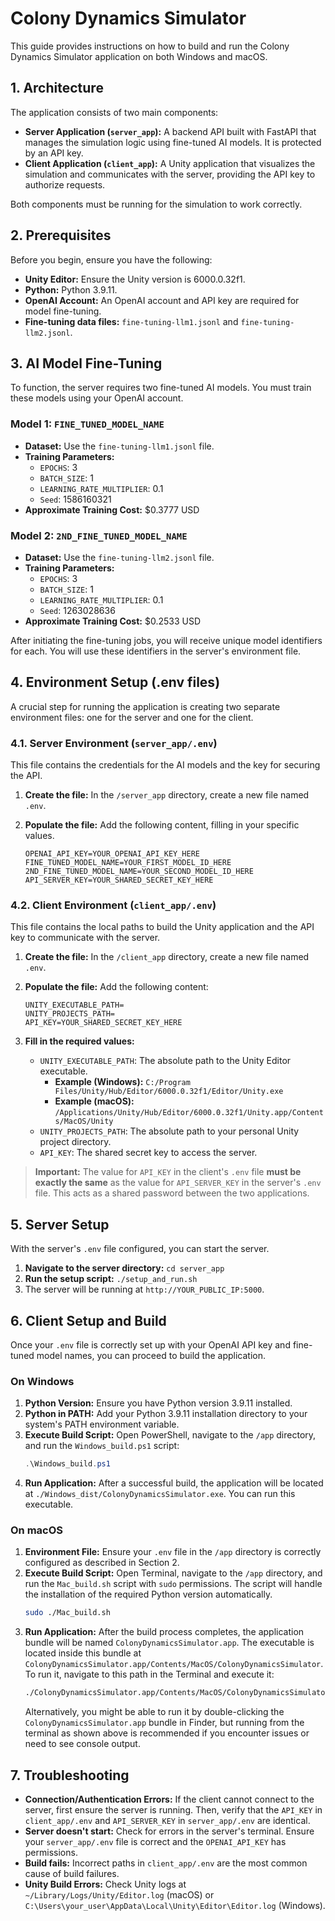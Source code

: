 # Colony Dynamics Simulator

This guide provides instructions on how to build and run the Colony Dynamics Simulator application on both Windows and macOS.

## 1. Architecture

The application consists of two main components:

* **Server Application (`server_app`):** A backend API built with FastAPI that manages the simulation logic using fine-tuned AI models. It is protected by an API key.
* **Client Application (`client_app`):** A Unity application that visualizes the simulation and communicates with the server, providing the API key to authorize requests.

Both components must be running for the simulation to work correctly.

## 2. Prerequisites

Before you begin, ensure you have the following:

* **Unity Editor:** Ensure the Unity version is 6000.0.32f1.
* **Python:** Python 3.9.11.
* **OpenAI Account:** An OpenAI account and API key are required for model fine-tuning.
* **Fine-tuning data files:** `fine-tuning-llm1.jsonl` and `fine-tuning-llm2.jsonl`.

## 3. AI Model Fine-Tuning

To function, the server requires two fine-tuned AI models. You must train these models using your OpenAI account.

### Model 1: `FINE_TUNED_MODEL_NAME`

* **Dataset:** Use the `fine-tuning-llm1.jsonl` file.
* **Training Parameters:**
    * `EPOCHS`: 3
    * `BATCH_SIZE`: 1
    * `LEARNING_RATE_MULTIPLIER`: 0.1
    * `Seed`: 1586160321
* **Approximate Training Cost:** $0.3777 USD

### Model 2: `2ND_FINE_TUNED_MODEL_NAME`

* **Dataset:** Use the `fine-tuning-llm2.jsonl` file.
* **Training Parameters:**
    * `EPOCHS`: 3
    * `BATCH_SIZE`: 1
    * `LEARNING_RATE_MULTIPLIER`: 0.1
    * `Seed`: 1263028636
* **Approximate Training Cost:** $0.2533 USD

After initiating the fine-tuning jobs, you will receive unique model identifiers for each. You will use these identifiers in the server's environment file.

## 4. Environment Setup (.env files)

A crucial step for running the application is creating two separate environment files: one for the server and one for the client.

### 4.1. Server Environment (`server_app/.env`)

This file contains the credentials for the AI models and the key for securing the API.

1.  **Create the file:** In the `/server_app` directory, create a new file named `.env`.
2.  **Populate the file:** Add the following content, filling in your specific values.

    ```env
    OPENAI_API_KEY=YOUR_OPENAI_API_KEY_HERE
    FINE_TUNED_MODEL_NAME=YOUR_FIRST_MODEL_ID_HERE
    2ND_FINE_TUNED_MODEL_NAME=YOUR_SECOND_MODEL_ID_HERE
    API_SERVER_KEY=YOUR_SHARED_SECRET_KEY_HERE
    ```

### 4.2. Client Environment (`client_app/.env`)

This file contains the local paths to build the Unity application and the API key to communicate with the server.

1.  **Create the file:** In the `/client_app` directory, create a new file named `.env`.
2.  **Populate the file:** Add the following content:

    ```env
    UNITY_EXECUTABLE_PATH=
    UNITY_PROJECTS_PATH=
    API_KEY=YOUR_SHARED_SECRET_KEY_HERE
    ```

3.  **Fill in the required values:**
    * `UNITY_EXECUTABLE_PATH`: The absolute path to the Unity Editor executable.
        * **Example (Windows):** `C:/Program Files/Unity/Hub/Editor/6000.0.32f1/Editor/Unity.exe`
        * **Example (macOS):** `/Applications/Unity/Hub/Editor/6000.0.32f1/Unity.app/Contents/MacOS/Unity`
    * `UNITY_PROJECTS_PATH`: The absolute path to your personal Unity project directory.
    * `API_KEY`: The shared secret key to access the server.

> **Important:** The value for `API_KEY` in the client's `.env` file **must be exactly the same** as the value for `API_SERVER_KEY` in the server's `.env` file. This acts as a shared password between the two applications.

## 5. Server Setup

With the server's `.env` file configured, you can start the server.

1.  **Navigate to the server directory:** `cd server_app`
2.  **Run the setup script:** `./setup_and_run.sh`
3.  The server will be running at `http://YOUR_PUBLIC_IP:5000`.

## 6. Client Setup and Build

Once your `.env` file is correctly set up with your OpenAI API key and fine-tuned model names, you can proceed to build the application.

### On Windows

1.  **Python Version:** Ensure you have Python version 3.9.11 installed.
2.  **Python in PATH:** Add your Python 3.9.11 installation directory to your system's PATH environment variable.
3.  **Execute Build Script:** Open PowerShell, navigate to the `/app` directory, and run the `Windows_build.ps1` script:
    ```powershell
    .\Windows_build.ps1
    ```
4.  **Run Application:** After a successful build, the application will be located at `./Windows_dist/ColonyDynamicsSimulator.exe`. You can run this executable.

### On macOS

1.  **Environment File:** Ensure your `.env` file in the `/app` directory is correctly configured as described in Section 2.
2.  **Execute Build Script:** Open Terminal, navigate to the `/app` directory, and run the `Mac_build.sh` script with `sudo` permissions. The script will handle the installation of the required Python version automatically.
    ```bash
    sudo ./Mac_build.sh
    ```
3.  **Run Application:** After the build process completes, the application bundle will be named `ColonyDynamicsSimulator.app`. The executable is located inside this bundle at `ColonyDynamicsSimulator.app/Contents/MacOS/ColonyDynamicsSimulator`. To run it, navigate to this path in the Terminal and execute it:
    ```bash
    ./ColonyDynamicsSimulator.app/Contents/MacOS/ColonyDynamicsSimulator
    ```
    Alternatively, you might be able to run it by double-clicking the `ColonyDynamicsSimulator.app` bundle in Finder, but running from the terminal as shown above is recommended if you encounter issues or need to see console output.

## 7. Troubleshooting

* **Connection/Authentication Errors:** If the client cannot connect to the server, first ensure the server is running. Then, verify that the `API_KEY` in `client_app/.env` and `API_SERVER_KEY` in `server_app/.env` are identical.
* **Server doesn't start:** Check for errors in the server's terminal. Ensure your `server_app/.env` file is correct and the `OPENAI_API_KEY` has permissions.
* **Build fails:** Incorrect paths in `client_app/.env` are the most common cause of build failures.
* **Unity Build Errors:** Check Unity logs at `~/Library/Logs/Unity/Editor.log` (macOS) or `C:\Users\your_user\AppData\Local\Unity\Editor\Editor.log` (Windows).
